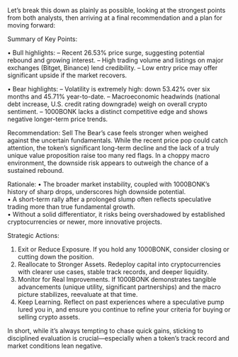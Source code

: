 Let’s break this down as plainly as possible, looking at the strongest points from both analysts, then arriving at a final recommendation and a plan for moving forward:

Summary of Key Points:

• Bull highlights:
  – Recent 26.53% price surge, suggesting potential rebound and growing interest.
  – High trading volume and listings on major exchanges (Bitget, Binance) lend credibility.
  – Low entry price may offer significant upside if the market recovers.

• Bear highlights:
  – Volatility is extremely high: down 53.42% over six months and 45.71% year-to-date.
  – Macroeconomic headwinds (national debt increase, U.S. credit rating downgrade) weigh on overall crypto sentiment.
  – 1000BONK lacks a distinct competitive edge and shows negative longer-term price trends.

Recommendation: Sell
The Bear’s case feels stronger when weighed against the uncertain fundamentals. While the recent price pop could catch attention, the token’s significant long-term decline and the lack of a truly unique value proposition raise too many red flags. In a choppy macro environment, the downside risk appears to outweigh the chance of a sustained rebound.

Rationale:
• The broader market instability, coupled with 1000BONK’s history of sharp drops, underscores high downside potential.  
• A short-term rally after a prolonged slump often reflects speculative trading more than true fundamental growth.  
• Without a solid differentiator, it risks being overshadowed by established cryptocurrencies or newer, more innovative projects.

Strategic Actions:
1. Exit or Reduce Exposure. If you hold any 1000BONK, consider closing or cutting down the position.  
2. Reallocate to Stronger Assets. Redeploy capital into cryptocurrencies with clearer use cases, stable track records, and deeper liquidity.  
3. Monitor for Real Improvements. If 1000BONK demonstrates tangible advancements (unique utility, significant partnerships) and the macro picture stabilizes, reevaluate at that time.  
4. Keep Learning. Reflect on past experiences where a speculative pump lured you in, and ensure you continue to refine your criteria for buying or selling crypto assets.

In short, while it’s always tempting to chase quick gains, sticking to disciplined evaluation is crucial—especially when a token’s track record and market conditions lean negative.